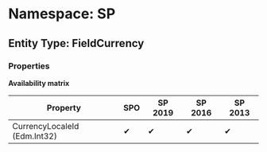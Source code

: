 # Namespace: SP
## Entity Type: FieldCurrency

### Properties

**Availability matrix**

Property | SPO | SP 2019 | SP 2016 | SP 2013
----------|-----|---------|---------|--------
CurrencyLocaleId (Edm.Int32) | ✔ | ✔ | ✔ | ✔

